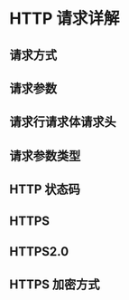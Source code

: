 # HTTP 请求详解

## 请求方式

## 请求参数

## 请求行请求体请求头

## 请求参数类型

## HTTP 状态码

## HTTPS

## HTTPS2.0

## HTTPS 加密方式
